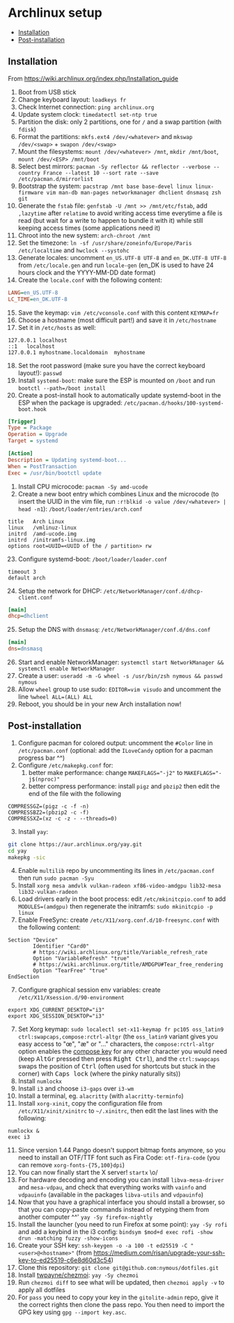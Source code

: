 # Archlinux setup

<!-- toc -->

- [Installation](#installation)
- [Post-installation](#post-installation)

<!-- tocstop -->

## Installation

From <https://wiki.archlinux.org/index.php/Installation_guide>

1. Boot from USB stick
2. Change keyboard layout: `loadkeys fr`
3. Check Internet connection: `ping archlinux.org`
4. Update system clock: `timedatectl set-ntp true`
5. Partition the disk: only 2 partitions, one for `/` and a swap partition (with `fdisk`)
6. Format the partitions: `mkfs.ext4 /dev/<whatever>` and `mkswap /dev/<swap>` + `swapon /dev/<swap>`
7. Mount the filesystems: `mount /dev/<whatever> /mnt`, `mkdir /mnt/boot`, `mount /dev/<ESP> /mnt/boot`
8. Select best mirrors: `pacman -Sy reflector && reflector --verbose --country France --latest 10 --sort rate --save /etc/pacman.d/mirrorlist`
9. Bootstrap the system: `pacstrap /mnt base base-devel linux linux-firmware vim man-db man-pages networkmanager dhclient dnsmasq zsh git`
10. Generate the `fstab` file: `genfstab -U /mnt >> /mnt/etc/fstab`, add `,lazytime` after `relatime` to avoid writing access time everytime a file is read (but wait for a write to happen to bundle it with it) while still keeping access times (some applications need it)
11. Chroot into the new system: `arch-chroot /mnt`
12. Set the timezone: `ln -sf /usr/share/zoneinfo/Europe/Paris /etc/localtime` and `hwclock --systohc`
13. Generate locales: uncomment `en_US.UTF-8 UTF-8` and `en_DK.UTF-8 UTF-8` from `/etc/locale.gen` and run `locale-gen` (en_DK is used to have 24 hours clock and the YYYY-MM-DD date format)
14. Create the `locale.conf` with the following content:
```ini
LANG=en_US.UTF-8
LC_TIME=en_DK.UTF-8
```
15. Save the keymap: `vim /etc/vconsole.conf` with this content `KEYMAP=fr`
16. Choose a hostname (most difficult part!) and save it in `/etc/hostname`
17. Set it in `/etc/hosts` as well:
```
127.0.0.1 localhost
::1   localhost
127.0.0.1 myhostname.localdomain  myhostname
```
18. Set the root password (make sure you have the correct keyboard layout!): `passwd`
19. Install `systemd-boot`: make sure the ESP is mounted on `/boot` and run `bootctl --path=/boot install`
20. Create a post-install hook to automatically update systemd-boot in the ESP when the package is upgraded: `/etc/pacman.d/hooks/100-systemd-boot.hook`
```ini
[Trigger]
Type = Package
Operation = Upgrade
Target = systemd

[Action]
Description = Updating systemd-boot...
When = PostTransaction
Exec = /usr/bin/bootctl update
```
1.  Install CPU microcode: `pacman -Sy amd-ucode`
2.  Create a new boot entry which combines Linux and the microcode (to insert the UUID in the vim file, run `:r!blkid -o value /dev/<whatever> | head -n1`): `/boot/loader/entries/arch.conf`
```
title   Arch Linux
linux   /vmlinuz-linux
initrd  /amd-ucode.img
initrd  /initramfs-linux.img
options root=UUID=<UUID of the / partition> rw
```
23. Configure systemd-boot: `/boot/loader/loader.conf`
```
timeout 3
default arch
```
24. Setup the network for DHCP: `/etc/NetworkManager/conf.d/dhcp-client.conf`
```ini
[main]
dhcp=dhclient
```
25. Setup the DNS with `dnsmasq`: `/etc/NetworkManager/conf.d/dns.conf`
```ini
[main]
dns=dnsmasq
```
26. Start and enable NetworkManager: `systemctl start NetworkManager && systemctl enable NetworkManager`
27. Create a user: `useradd -m -G wheel -s /usr/bin/zsh nymous && passwd nymous`
28. Allow `wheel` group to use sudo: `EDITOR=vim visudo` and uncomment the line `%wheel ALL=(ALL) ALL`
29. Reboot, you should be in your new Arch installation now!

## Post-installation

1. Configure pacman for colored output: uncomment the `#Color` line in `/etc/pacman.conf` (optional: add the `ILoveCandy` option for a pacman progress bar ^^)
2. Configure `/etc/makepkg.conf` for:
   1. better make performance: change `MAKEFLAGS="-j2"` to `MAKEFLAGS="-j$(nproc)"`
   2. better compress performance: install `pigz` and `pbzip2` then edit the end of the file with the following
```shell
COMPRESSGZ=(pigz -c -f -n)
COMPRESSBZ2=(pbzip2 -c -f)
COMPRESSXZ=(xz -c -z - --threads=0)
```
3. Install `yay`:
```sh
git clone https://aur.archlinux.org/yay.git
cd yay
makepkg -sic
```
4. Enable `multilib` repo by uncommenting its lines in `/etc/pacman.conf` then run `sudo pacman -Syu`
5. Install `xorg mesa amdvlk vulkan-radeon xf86-video-amdgpu lib32-mesa lib32-vulkan-radeon`
6. Load drivers early in the boot process: edit `/etc/mkinitcpio.conf` to add `MODULES=(amdgpu)` then regenerate the initramfs: `sudo mkinitcpio -p linux`
7. Enable FreeSync: create `/etc/X11/xorg.conf.d/10-freesync.conf` with the following content:
```
Section "Device"
        Identifier "Card0"
        # https://wiki.archlinux.org/title/Variable_refresh_rate
        Option "VariableRefresh" "true"
        # https://wiki.archlinux.org/title/AMDGPU#Tear_free_rendering
        Option "TearFree" "true"
EndSection
```
7. Configure graphical session env variables: create `/etc/X11/Xsession.d/90-environment`
```
export XDG_CURRENT_DESKTOP="i3"
export XDG_SESSION_DESKTOP="i3"
```
7. Set Xorg keymap: `sudo localectl set-x11-keymap fr pc105 oss_latin9 ctrl:swapcaps,compose:rctrl-altgr` (the `oss_latin9` variant gives you easy access to "œ", "æ" or "…" characters, the `compose:rctrl-altgr` option enables the [compose key](https://wiki.archlinux.org/title/Xorg/Keyboard_configuration#Configuring_compose_key) for any other character you would need (keep <kbd>AltGr</kbd> pressed then press <kbd>Right Ctrl</kbd>), and the `ctrl:swapcaps` swaps the position of <kbd>Ctrl</kbd> (often used for shortcuts but stuck in the corner) with <kbd>Caps lock</kbd> (where the pinky naturally sits))
8. Install `numlockx`
9. Install `i3` and choose `i3-gaps` over `i3-wm`
10. Install a terminal, eg. `alacritty` (with `alacritty-terminfo`)
11. Install `xorg-xinit`, copy the configuration file from `/etc/X11/xinit/xinitrc` to `~/.xinitrc`, then edit the last lines with the following:
```shell
numlockx &
exec i3
```
11. Since version 1.44 Pango doesn't support bitmap fonts anymore, so you need to install an OTF/TTF font such as Fira Code: `otf-fira-code` (you can remove `xorg-fonts-{75,100}dpi`)
12. You can now finally start the X server! `startx` \o/
13. For hardware decoding and encoding you can install `libva-mesa-driver` and `mesa-vdpau`, and check that everything works with `vainfo` and `vdpauinfo` (available in the packages `libva-utils` and `vdpauinfo`)
14. Now that you have a graphical interface you should install a browser, so that you can copy-paste commands instead of retyping them from another computer ^^' `yay -Sy firefox-nightly`
15. Install the launcher (you need to run Firefox at some point): `yay -Sy rofi` and add a keybind in the i3 config: `bindsym $mod+d exec rofi -show drun -matching fuzzy -show-icons`
16. Create your SSH key: `ssh-keygen -o -a 100 -t ed25519 -C "<user>@<hostname>"` (from <https://medium.com/risan/upgrade-your-ssh-key-to-ed25519-c6e8d60d3c54>)
17. Clone this repository: `git clone git@github.com:nymous/dotfiles.git`
18. Install [twpayne/chezmoi](https://github.com/twpayne/chezmoi): `yay -Sy chezmoi`
19. Run `chezmoi diff` to see what will be updated, then `chezmoi apply -v` to apply all dotfiles
20. For `pass` you need to copy your key in the `gitolite-admin` repo, give it the correct rights then clone the pass repo. You then need to import the GPG key using `gpg --import key.asc`.
